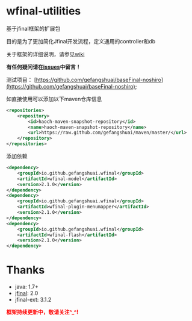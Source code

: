 wfinal-utilities
===========

基于jfinal框架的扩展包

目的是为了更加简化Jfinal开发流程，定义通用的controller和db

关于框架的详细说明，请参见[wiki](https://github.com/gefangshuai/wfinal-utilities/wiki)

**有任何疑问请在[issues](https://github.com/gefangshuai/wfinal-utilities/issues)中留言！**

测试项目：
[https://github.com/gefangshuai/baseFinal-noshiro](https://github.com/gefangshuai/baseFinal-noshiro);

如直接使用可以添加以下maven仓库信息
```xml
<repositories>
    <repository>
        <id>haoch-maven-snapshot-repository</id>
        <name>haoch-maven-snapshot-repository</name>
        <url>https://raw.github.com/gefangshuai/maven/master/</url>
    </repository>
</repositories>
```

添加依赖
```xml
<dependency>
    <groupId>io.github.gefangshuai.wfinal</groupId>
    <artifactId>wfinal-model</artifactId>
    <version>2.1.0</version>
</dependency>
<dependency>
    <groupId>io.github.gefangshuai.wfinal</groupId>
    <artifactId>wfinal-plugin-menumapper</artifactId>
    <version>2.1.0</version>
</dependency>
<dependency>
    <groupId>io.github.gefangshuai.wfinal</groupId>
    <artifactId>wfinal-flash</artifactId>
    <version>2.1.0</version>
</dependency>
```

# Thanks
- java: 1.7+
- [jfinal](http://jfinal.com): 2.0
- jfinal-ext: 3.1.2

<strong style="color: red">框架持续更新中，敬请关注^_^!</strong>
